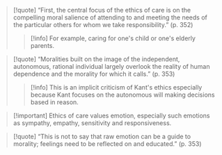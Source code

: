 > [!quote] “First, the central focus of the ethics of care is on the compelling moral salience of attending to and meeting the needs of the particular others for whom we take responsibility.” (p. 352)
> > [!info] For example, caring for one's child or one's elderly parents.

> [!quote] “Moralities built on the image of the independent, autonomous, rational individual largely overlook the reality of human dependence and the morality for which it calls.” (p. 353)
> > [!info] This is an implicit criticism of Kant's ethics especially because Kant focuses on the autonomous will making decisions based in reason.

> [!important] Ethics of care values emotion, especially such emotions as sympathy, empathy, sensitivity and responsiveness.

> [!quote] “This is not to say that raw emotion can be a guide to morality; feelings need to be reflected on and educated.” (p. 353)

